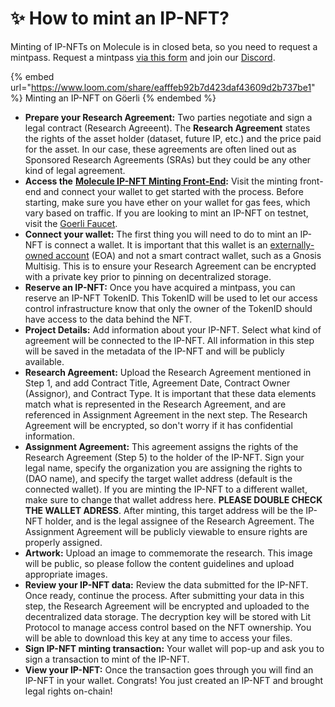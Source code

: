# ✨ How to mint an IP-NFT?

Minting of IP-NFTs on Molecule is in closed beta, so you need to request a mintpass. Request a mintpass [via this form](https://airtable.com/shr9QN0tPPeK4GGjA) and join our [Discord](https://discord.gg/trQd6MJM3H). &#x20;

{% embed url="https://www.loom.com/share/eafffeb92b7d423daf43609d2b737be1" %}
Minting an IP-NFT on Göerli
{% endembed %}

* **Prepare your Research Agreement:** Two parties negotiate and sign a legal contract (Research Agreeent). The **Research Agreement** states the rights of the asset holder (dataset, future IP, etc.) and the price paid for the asset. In our case, these agreements are often lined out as Sponsored Research Agreements (SRAs) but they could be any other kind of legal agreement.
* **Access the** [**Molecule IP-NFT Minting Front-End**](https://mint.molecule.to)**:** Visit the minting front-end and connect your wallet to get started with the process. Before starting, make sure you have ether on your wallet for gas fees, which vary based on traffic. If you are looking to mint an IP-NFT on testnet, visit the [Goerli Faucet](https://goerlifaucet.com/). &#x20;
* **Connect your wallet:** The first thing you will need to do to mint an IP-NFT is connect a wallet. It is important that this wallet is an [externally-owned account](https://ethereum.org/en/developers/docs/accounts/) (EOA) and not a smart contract wallet, such as a Gnosis Multisig. This is to ensure your Research Agreement can be encrypted with a private key prior to pinning on decentralized storage.
* **Reserve an IP-NFT:** Once you have acquired a mintpass, you can reserve an IP-NFT TokenID. This TokenID will be used to let our access control infrastructure know that only the owner of the TokenID should have access to the data behind the NFT.&#x20;
* **Project Details:** Add information about your IP-NFT. Select what kind of agreement will be connected to the IP-NFT. All information in this step will be saved in the metadata of the IP-NFT and will be publicly available.&#x20;
* **Research Agreement:** Upload the Research Agreement mentioned in Step 1, and add Contract Title, Agreement Date, Contract Owner (Assignor), and Contract Type. It is important that these data elements match what is represented in the Research Agreement, and are referenced in Assignment Agreement in the next step. The Research Agreement will be encrypted, so don't worry if it has confidential information.&#x20;
* **Assignment Agreement:** This agreement assigns the rights of the Research Agreement (Step 5) to the holder of the IP-NFT. Sign your legal name, specify the organization you are assigning the rights to (DAO name), and specify the target wallet address (default is the connected wallet). If you are minting the IP-NFT to a different wallet, make sure to change that wallet address here. **PLEASE DOUBLE CHECK THE WALLET ADRESS**. After minting, this target address will be the IP-NFT holder, and is the legal assignee of the Research Agreement. The Assignment Agreement will be publicly viewable to ensure rights are properly assigned.&#x20;
* **Artwork:** Upload an image to commemorate the research. This image will be public, so please follow the content guidelines and upload appropriate images.
* **Review your IP-NFT data:** Review the data submitted for the IP-NFT. Once ready, continue the process. After submitting your data in this step, the Research Agreement will be encrypted and uploaded to the decentralized data storage. The decryption key will be stored with Lit Protocol to manage access control based on the NFT ownership. You will be able to download this key at any time to access your files.
* **Sign IP-NFT minting transaction:** Your wallet will pop-up and ask you to sign a transaction to mint of the IP-NFT.&#x20;
* **View your IP-NFT:** Once the transaction goes through you will find an IP-NFT in your wallet. Congrats! You just created an IP-NFT and brought legal rights on-chain!
